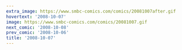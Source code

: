 ```yaml
---
extra_image: https://www.smbc-comics.com/comics/20081007after.gif
hovertext: '2008-10-07'
image: https://www.smbc-comics.com/comics/20081007.gif
next_comic: '2008-10-08'
prev_comic: '2008-10-06'
title: '2008-10-07'
---
```


